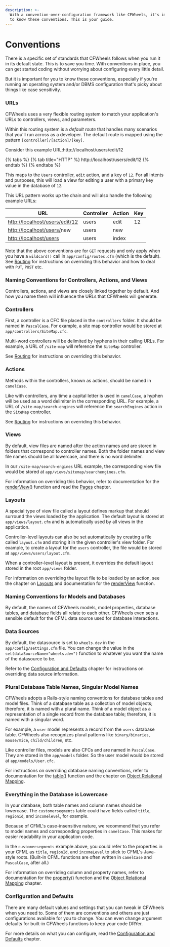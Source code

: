 ```yaml
---
description: >-
  With a convention-over-configuration framework like CFWheels, it's important
  to know these conventions. This is your guide.
---
```


# Conventions

There is a specific set of standards that CFWheels follows when you run it in its default state. This is to save you time. With conventions in place, you can get started coding without worrying about configuring every little detail.

But it is important for you to know these conventions, especially if you're running an operating system and/or DBMS configuration that's picky about things like case sensitivity.

### URLs

CFWheels uses a very flexible routing system to match your application's URLs to controllers, views, and parameters.

Within this routing system is a _default route_ that handles many scenarios that you'll run across as a developer. The default route is mapped using the pattern `[controller]/[action]/[key]`.

Consider this example URL:http://localhost/users/edit/12

{% tabs %}
{% tab title="HTTP" %}
http://localhost/users/edit/12
{% endtab %}
{% endtabs %}

This maps to the `Users` controller, `edit` action, and a key of `12`. For all intents and purposes, this will load a view for editing a user with a primary key value in the database of `12`.

This URL pattern works up the chain and will also handle the following example URLs:

| URL                                                              | Controller | Action | Key |
| ---------------------------------------------------------------- | ---------- | ------ | --- |
| [http://localhost/users/edit/12](http://localhost/users/edit/12) | users      | edit   | 12  |
| [http://localhost/users/](http://localhost/users/edit/12)new     | users      | new    |     |
| [http://localhost/users](http://localhost/users/edit/12)         | users      | index  |     |

Note that the above conventions are for `GET` requests and only apply when you have a `wildcard()` call in `app/config/routes.cfm` (which is the default). See [Routing](https://guides.cfwheels.org/2.5.0/v/3.0.0-snapshot/handling-requests-with-controllers/routing) for instructions on overriding this behavior and how to deal with `PUT`, `POST` etc.

### Naming Conventions for Controllers, Actions, and Views

Controllers, actions, and views are closely linked together by default. And how you name them will influence the URLs that CFWheels will generate.

### Controllers

First, a controller is a CFC file placed in the `controllers` folder. It should be named in `PascalCase`. For example, a site map controller would be stored at `app/controllers/SiteMap.cfc`.

Multi-word controllers will be delimited by hyphens in their calling URLs. For example, a URL of `/site-map` will reference the `SiteMap` controller.

See [Routing](https://guides.cfwheels.org/2.5.0/v/3.0.0-snapshot/handling-requests-with-controllers/routing) for instructions on overriding this behavior.

### Actions

Methods within the controllers, known as actions, should be named in `camelCase`.

Like with controllers, any time a capital letter is used in `camelCase`, a hyphen will be used as a word delimiter in the corresponding URL. For example, a URL of `/site-map/search-engines` will reference the `searchEngines` action in the `SiteMap` controller.

See [Routing](https://guides.cfwheels.org/2.5.0/v/3.0.0-snapshot/handling-requests-with-controllers/routing) for instructions on overriding this behavior.

### Views

By default, view files are named after the action names and are stored in folders that correspond to controller names. Both the folder names and view file names should be all lowercase, and there is no word delimiter.

In our `/site-map/search-engines` URL example, the corresponding view file would be stored at `app/views/sitemap/searchengines.cfm`.

For information on overriding this behavior, refer to documentation for the [renderView()](https://api.cfwheels.org/controller.renderview.html) function and read the [Pages](https://guides.cfwheels.org/2.5.0/v/3.0.0-snapshot/displaying-views-to-users/pages) chapter.

### Layouts

A special type of view file called a layout defines markup that should surround the views loaded by the application. The default layout is stored at `app/views/layout.cfm` and is automatically used by all views in the application.

Controller-level layouts can also be set automatically by creating a file called `layout.cfm` and storing it in the given controller's view folder. For example, to create a layout for the `users` controller, the file would be stored at `app/views/users/layout.cfm`.

When a controller-level layout is present, it overrides the default layout stored in the root `app/views` folder.

For information on overriding the layout file to be loaded by an action, see the chapter on [Layouts](https://guides.cfwheels.org/2.5.0/v/3.0.0-snapshot/displaying-views-to-users/layouts) and documentation for the [renderView](https://api.cfwheels.org/controller.renderview.html) function.

### Naming Conventions for Models and Databases

By default, the names of CFWheels models, model properties, database tables, and database fields all relate to each other. CFWheels even sets a sensible default for the CFML data source used for database interactions.

### Data Sources

By default, the datasource is set to `wheels.dev` in the `app/config/settings.cfm` file. You can change the value in the `set(dataSourceName="wheels.dev")` function to whatever you want the name of the datasource to be.

Refer to the [Configuration and Defaults](https://guides.cfwheels.org/2.5.0/v/3.0.0-snapshot/working-with-cfwheels/configuration-and-defaults) chapter for instructions on overriding data source information.

### Plural Database Table Names, Singular Model Names

CFWheels adopts a Rails-style naming conventions for database tables and model files. Think of a database table as a collection of model objects; therefore, it is named with a plural name. Think of a model object as a representation of a single record from the database table; therefore, it is named with a singular word.

For example, a `user` model represents a record from the `users` database table. CFWheels also recognizes plural patterns like `binary/binaries`, `mouse/mice`, `child/children`, etc.

Like controller files, models are also CFCs and are named in `PascalCase`. They are stored in the `app/models` folder. So the user model would be stored at `app/models/User.cfc`.

For instructions on overriding database naming conventions, refer to documentation for the [table()](https://api.cfwheels.org/model.table.html) function and the chapter on [Object Relational Mapping](https://guides.cfwheels.org/2.5.0/v/3.0.0-snapshot/database-interaction-through-models/object-relational-mapping).

### Everything in the Database is Lowercase

In your database, both table names and column names should be lowercase. The `customersegments` table could have fields called `title`, `regionid`, and `incomelevel`, for example.

Because of CFML's case-insensitive nature, we recommend that you refer to model names and corresponding properties in `camelCase`. This makes for easier readability in your application code.

In the `customersegments` example above, you could refer to the properties in your CFML as `title`, `regionId`, and `incomeLevel` to stick to CFML's Java-style roots. (Built-in CFML functions are often written in `camelCase` and `PascalCase`, after all.)

For information on overriding column and property names, refer to documentation for the [property()](https://api.cfwheels.org/model.property.html) function and the [Object Relational Mapping](https://guides.cfwheels.org/2.5.0/v/3.0.0-snapshot/database-interaction-through-models/object-relational-mapping) chapter.

### Configuration and Defaults

There are many default values and settings that you can tweak in CFWheels when you need to. Some of them are conventions and others are just configurations available for you to change. You can even change argument defaults for built-in CFWheels functions to keep your code DRYer.

For more details on what you can configure, read the [Configuration and Defaults](https://guides.cfwheels.org/2.5.0/v/3.0.0-snapshot/working-with-cfwheels/configuration-and-defaults) chapter.
